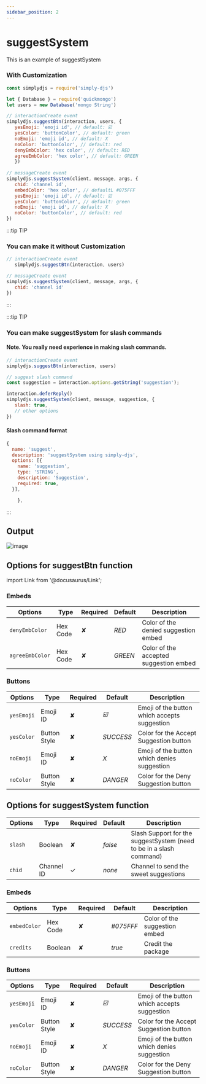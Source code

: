 ```yaml
---
sidebar_position: 2
---
```


# suggestSystem
This is an example of suggestSystem

### With Customization
```js
const simplydjs = require('simply-djs')

let { Database } = require('quickmongo')
let users = new Database('mongo String')

// interactionCreate event
simplydjs.suggestBtn(interaction, users, {
   yesEmoji: 'emoji id', // default: ☑️
   yesColor: 'buttonColor', // default: green 
   noEmoji: 'emoji id', // default: X
   noColor: 'buttonColor', // default: red
   denyEmbColor: 'hex color', // default: RED
   agreeEmbColor: 'hex color', // default: GREEN
   })
   
// messageCreate event
simplydjs.suggestSystem(client, message, args, {
   chid: 'channel id',
   embedColor: 'hex color', // defaultL #075FFF
   yesEmoji: 'emoji id', // default: ☑️
   yesColor: 'buttonColor', // default: green 
   noEmoji: 'emoji id', // default: X
   noColor: 'buttonColor', // default: red
})
```

:::tip TIP
### You can make it without Customization

```js
// interactionCreate event
   simplydjs.suggestBtn(interaction, users)

// messageCreate event
simplydjs.suggestSystem(client, message, args, {
   chid: 'channel id'
})
```
:::

:::tip TIP
### You can make suggestSystem for slash commands

#### Note. You really need experience in making slash commands.
```js
// interactionCreate event
simplydjs.suggestBtn(interaction, users)

// suggest slash command
const suggestion = interaction.options.getString('suggestion');

interaction.deferReply()
simplydjs.suggestSystem(client, message, suggestion, {
   slash: true,
   // other options
})
```

#### Slash command format
```js
{
  name: 'suggest',
  description: 'suggestSystem using simply-djs',
  options: [{
    name: 'suggestion',
    type: 'STRING',
    description: 'Suggestion',
    required: true,
  }],

    },
```

:::

## Output
![image](https://user-images.githubusercontent.com/71836991/128165290-aa3f9c50-1fc3-4f5c-805d-e32e0e0b7be3.png)

## Options for suggestBtn function
import Link from '@docusaurus/Link';

### Embeds
<div style={{textAlign: 'center'}}>

| Options     | Type    | Required | Default | Description |
| ----------- | ----------- | ----------- | ----------- | ----------- |
| `denyEmbColor`|<Link to="https://developer.mozilla.org/en-US/docs/Web/JavaScript/Reference/Global_Objects/String">Hex Code</Link>| ✘ | *RED* | Color of the denied suggestion embed |
| `agreeEmbColor`|<Link to="https://developer.mozilla.org/en-US/docs/Web/JavaScript/Reference/Global_Objects/String">Hex Code</Link>| ✘ | *GREEN* | Color of the accepted suggestion embed |

</div>

### Buttons
<div style={{textAlign: 'center'}}>

| Options     | Type    | Required | Default | Description |
| ----------- | ----------- | ----------- | ----------- | ----------- |
| `yesEmoji`|<Link to="https://discord.js.org/#/docs/main/stable/class/Emoji">Emoji ID</Link>| ✘ | *☑️* | Emoji of the button which accepts suggestion |
| `yesColor`| <Link to="https://discord.js.org/#/docs/main/stable/typedef/MessageButtonStyle">Button Style</Link>| ✘ | *SUCCESS* | Color for the Accept Suggestion button |
| `noEmoji`|<Link to="https://discord.js.org/#/docs/main/stable/class/Emoji">Emoji ID</Link>| ✘ | *X* | Emoji of the button which denies suggestion |
| `noColor`| <Link to="https://discord.js.org/#/docs/main/stable/typedef/MessageButtonStyle">Button Style</Link>| ✘ | *DANGER* | Color for the Deny Suggestion button |

</div>

## Options for suggestSystem function

<div style={{textAlign: 'center'}}>

| Options     | Type    | Required | Default | Description |
| ----------- | ----------- | ----------- | ----------- | ----------- |
| `slash`|<Link to="https://developer.mozilla.org/en-US/docs/Web/JavaScript/Reference/Global_Objects/Boolean">Boolean</Link>| ✘ | *false* | Slash Support for the suggestSystem (need to be in a slash command) |
| `chid` | <Link to="https://developer.mozilla.org/en-US/docs/Web/JavaScript/Reference/Global_Objects/String">Channel ID</Link> | ✓ | *none* | Channel to send the sweet suggestions |

</div>

### Embeds
<div style={{textAlign: 'center'}}>

| Options     | Type    | Required | Default | Description |
| ----------- | ----------- | ----------- | ----------- | ----------- |
| `embedColor`|<Link to="https://developer.mozilla.org/en-US/docs/Web/JavaScript/Reference/Global_Objects/String">Hex Code</Link>| ✘ | *#075FFF* | Color of the suggestion embed |
| `credits`|<Link to="https://developer.mozilla.org/en-US/docs/Web/JavaScript/Reference/Global_Objects/Boolean">Boolean</Link>| ✘ | *true* | Credit the package |

</div>

### Buttons
<div style={{textAlign: 'center'}}>

| Options     | Type    | Required | Default | Description |
| ----------- | ----------- | ----------- | ----------- | ----------- |
| `yesEmoji`|<Link to="https://discord.js.org/#/docs/main/stable/class/Emoji">Emoji ID</Link>| ✘ | *☑️* | Emoji of the button which accepts suggestion |
| `yesColor`| <Link to="https://discord.js.org/#/docs/main/stable/typedef/MessageButtonStyle">Button Style</Link>| ✘ | *SUCCESS* | Color for the Accept Suggestion button |
| `noEmoji`|<Link to="https://discord.js.org/#/docs/main/stable/class/Emoji">Emoji ID</Link>| ✘ | *X* | Emoji of the button which denies suggestion |
| `noColor`| <Link to="https://discord.js.org/#/docs/main/stable/typedef/MessageButtonStyle">Button Style</Link>| ✘ | *DANGER* | Color for the Deny Suggestion button |

</div>